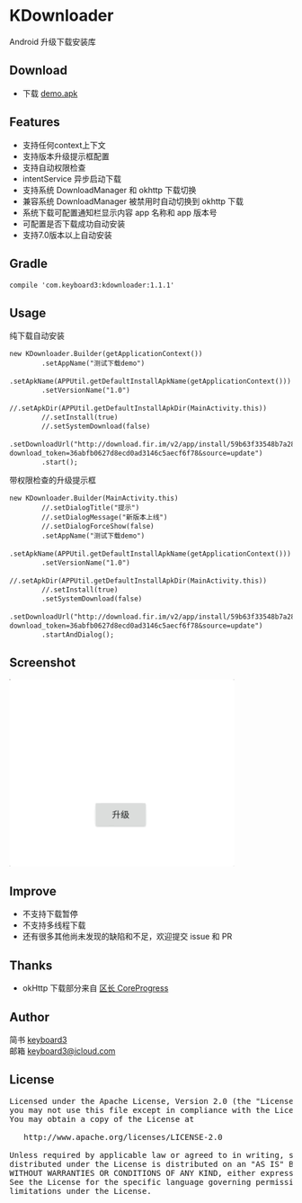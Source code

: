 # KDownloader
Android 升级下载安装库

## Download
* 下载 [demo.apk](./demo.apk) <br/>

## Features
* 支持任何context上下文
* 支持版本升级提示框配置
* 支持自动权限检查
* intentService 异步启动下载
* 支持系统 DownloadManager 和 okhttp 下载切换
* 兼容系统 DownloadManager 被禁用时自动切换到 okhttp 下载
* 系统下载可配置通知栏显示内容 app 名称和 app 版本号
* 可配置是否下载成功自动安装
* 支持7.0版本以上自动安装

## Gradle
```
compile 'com.keyboard3:kdownloader:1.1.1'
```

## Usage
纯下载自动安装
```
new KDownloader.Builder(getApplicationContext())
        .setAppName("测试下载demo")
        .setApkName(APPUtil.getDefaultInstallApkName(getApplicationContext()))
        .setVersionName("1.0")
        //.setApkDir(APPUtil.getDefaultInstallApkDir(MainActivity.this))
        //.setInstall(true)
        //.setSystemDownload(false)
        .setDownloadUrl("http://download.fir.im/v2/app/install/59b63f33548b7a28a000008b?download_token=36abfb0627d8ecd0ad3146c5aecf6f78&source=update")
        .start();
```
带权限检查的升级提示框
```
new KDownloader.Builder(MainActivity.this)
        //.setDialogTitle("提示")
        //.setDialogMessage("新版本上线")
        //.setDialogForceShow(false)
        .setAppName("测试下载demo")
        .setApkName(APPUtil.getDefaultInstallApkName(getApplicationContext()))
        .setVersionName("1.0")
        //.setApkDir(APPUtil.getDefaultInstallApkDir(MainActivity.this))
        //.setInstall(true)
        .setSystemDownload(false)
        .setDownloadUrl("http://download.fir.im/v2/app/install/59b63f33548b7a28a000008b?download_token=36abfb0627d8ecd0ad3146c5aecf6f78&source=update")
        .startAndDialog();
```
## Screenshot
<img src="./screenshot/download.gif" width="400">

## Improve
* 不支持下载暂停
* 不支持多线程下载
* 还有很多其他尚未发现的缺陷和不足，欢迎提交 issue 和 PR

## Thanks
* okHttp 下载部分来自 [区长 CoreProgress](https://github.com/lizhangqu/CoreProgress)

## Author

简书 [keyboard3](http://www.jianshu.com/users/62329de8c8a6/latest_articles)<br>
邮箱 keyboard3@icloud.com

## License
<pre>
Licensed under the Apache License, Version 2.0 (the "License");
you may not use this file except in compliance with the License.
You may obtain a copy of the License at

   http://www.apache.org/licenses/LICENSE-2.0

Unless required by applicable law or agreed to in writing, software
distributed under the License is distributed on an "AS IS" BASIS,
WITHOUT WARRANTIES OR CONDITIONS OF ANY KIND, either express or implied.
See the License for the specific language governing permissions and
limitations under the License.
</pre>
